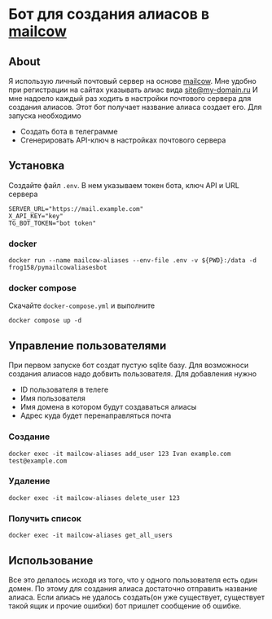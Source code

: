# Бот для создания алиасов в [mailcow](https://github.com/mailcow/mailcow-dockerized)
## About
Я использую личный почтовый сервер на основе [mailcow](https://github.com/mailcow/mailcow-dockerized). Мне удобно при регистрации на сайтах указывать алиас вида site@my-domain.ru И мне надоело каждый раз ходить в настройки почтового сервера для создания алиасов. Этот бот получает название алиаса создает его. Для запуска необходимо
- Создать бота в телеграмме
- Сгенерировать API-ключ в настройках почтового сервера

## Установка
Создайте файл `.env`. В нем указываем токен бота, ключ API и URL сервера
```shell
SERVER_URL="https://mail.example.com"
X_API_KEY="key"
TG_BOT_TOKEN="bot token"
```
### docker
```shell
docker run --name mailcow-aliases --env-file .env -v ${PWD}:/data -d frog158/pymailcowaliasesbot
```
### docker compose
Скачайте `docker-compose.yml` и выполните
```shell
docker compose up -d 
```
## Управление пользователями
При первом запуске бот создат пустую sqlite базу. Для возможноси создания алиасов надо добвить пользователя. Для добавления нужно
- ID пользователя в телеге
- Имя пользователя 
- Имя домена в котором будут создаваться алиасы
- Адрес куда будет перенаправляться почта
### Создание 
```shell
docker exec -it mailcow-aliases add_user 123 Ivan example.com test@example.com
```
### Удаление
```shell
docker exec -it mailcow-aliases delete_user 123
```
### Получить список
```shell
docker exec -it mailcow-aliases get_all_users
```
## Использование
Все это делалось исходя из того, что у одного пользователя есть один домен. По этому для создания алиаса достаточно отправить название алиаса. Если алиась не удалось создать(он уже существует, существует такой ящик и прочие ошибки) бот пришлет сообщение об ошибке. 
